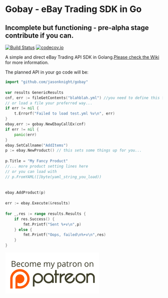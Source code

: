 # Gobay - eBay Trading SDK in Go 
## Incomplete but functioning - pre-alpha stage contribute if you can.

[![Build Status](https://travis-ci.org/jasonknight/gobay.svg?branch=master)](https://travis-ci.org/jasonknight/gobay)
[![codecov.io](https://codecov.io/gh/jasonknight/gobay/coverage.svg?branch=master)](https://codecov.io/gh/jasonknight/gobay)

A simple and direct eBay Trading API SDK in Golang.[Please check the Wiki ](https://github.com/jasonknight/gobay/wiki) for more information. 

The planned API in your go code will be:

```go
import "github.com/jasonknight/gobay"

var results GenericResults
cnf, err := fileGetContents("blahblah.yml") //you need to define this function, 
// or load a file your preferred way...
if err != nil {
    t.Errorf("Failed to load test.yml %v\n", err)
}
ebay,err := gobay.NewEbayCallEx(cnf)
if err != nil {
    panic(err)
}
ebay.SetCallname("AddItems")
p := ebay.NewProduct() // this sets some things up for you...

p.Title = "My Fancy Product"
//... more product setting lines here
// or you can load with
// p.FromYAML([]byte(yaml_string_you_load))


ebay.AddProduct(p)

err := ebay.Execute(&results)

for _,res := range results.Results {
    if res.Success() {
        fmt.Printf("Sent %+v\n",p)
    } else {
        fmt.Printf("Oops, failed\n%+v\n",res)
    }
}

```
[![Become A Patron](https://github.com/jasonknight/gobay/raw/master/assets/patreon.png)](https://www.patreon.com/user?u=4141497)